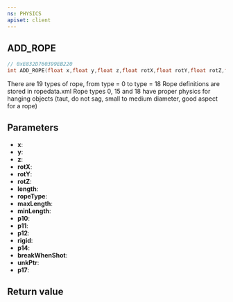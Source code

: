 ```yaml
---
ns: PHYSICS
apiset: client
---
```

## ADD_ROPE

```c
// 0xE832D760399EB220
int ADD_ROPE(float x,float y,float z,float rotX,float rotY,float rotZ,float length,int ropeType,float maxLength,float minLength,float p10,BOOL p11,BOOL p12,BOOL rigid,float p14,BOOL breakWhenShot,Any* unkPtr,BOOL p17);
```

There are 19 types of rope, from type = 0 to type = 18
Rope definitions are stored in ropedata.xml
Rope types 0, 15 and 18 have proper physics for hanging objects (taut, do not sag, small to medium diameter, good aspect for a rope)

## Parameters
* **x**:
* **y**:
* **z**:
* **rotX**:
* **rotY**:
* **rotZ**:
* **length**:
* **ropeType**:
* **maxLength**:
* **minLength**:
* **p10**:
* **p11**:
* **p12**:
* **rigid**:
* **p14**:
* **breakWhenShot**:
* **unkPtr**:
* **p17**:

## Return value